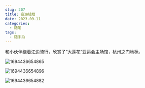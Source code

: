 ```yaml
---
slug: 207
title: 夜游钱塘
date: 2023-09-11
categories: 
  - 随笔
tags:
  - 随手拍
---
```


和小伙伴绕着江边骑行，欣赏了“大莲花”亚运会主场馆，杭州之门地标。

![1694436654865](https://imgurl.zishu.me/images/1694436654865.jpg)

![1694436654896](https://imgurl.zishu.me/images/1694436654896.jpg)

![1694436654882](https://imgurl.zishu.me/images/1694436654882.jpg)